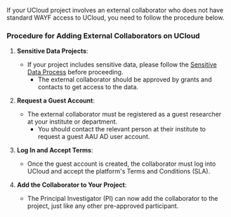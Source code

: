 
If your UCloud project involves an external collaborator who does not have standard WAYF access to UCloud, you need to follow the procedure below.

### Procedure for Adding External Collaborators on UCloud

1. **Sensitive Data Projects**:  
    - If your project includes sensitive data, please follow the [Sensitive Data Process](/ucloud/terms-and-conditions/#procedure-for-working-with-sensitive-data-on-ucloud-projects) before proceeding.
        - The external collaborator should be approved by grants and contacts to get access to the data. 

2. **Request a Guest Account**:  
    - The external collaborator must be registered as a guest researcher at your institute or department.  
        - You should contact the relevant person at their institute to request a guest AAU AD user account.

3. **Log In and Accept Terms**:  
   - Once the guest account is created, the collaborator must log into UCloud and accept the platform's Terms and Conditions (SLA).

4. **Add the Collaborator to Your Project**:  
   - The Principal Investigator (PI) can now add the collaborator to the project, just like any other pre-approved participant.
